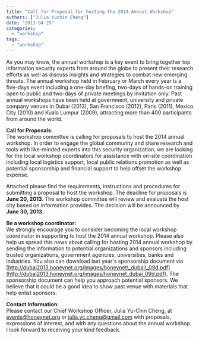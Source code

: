 ```yaml
---
title: "Call for Proposal for hosting the 2014 Annual Workshop"
authors: ["Julia Yuchin Cheng"]
date: "2013-04-29"
categories: 
  - "workshop"
tags: 
  - "workshop"
---
```


As you may know, the annual workshop is a key event to bring together top information security experts from around the globe to present their research efforts as well as discuss insights and strategies to combat new emerging threats. The annual workshop held in February or March every year is a five-­days event including a one-­day briefing, two-­days of hands-­on training open to public and two-­days of private meetings by invitation only. Past annual workshops have been held at government, university and private company venues in Dubai (2013), San Francisco (2012), Paris (2011), Mexico City (2010) and Kuala Lumpur (2009), attracting more than 400 participants from around the world.  
  
**Call for Proposals:**  
The workshop committee is calling for proposals to host the 2014 annual workshop. In order to engage the global community and share research and tools with like-­minded experts into this security organization, we are looking for the local workshop coordinators for assistance with on-site coordination including local logistics support, local public relations promotion as well as potential sponsorship and financial support to help offset the workshop expense.  
  
Attached please find the requirements, instructions and procedures for submitting a proposal to host the workshop. The deadline for proposals is **June 20, 2013**. The workshop committee will review and evaluate the host city based on information provides. The decision will be announced by **June 30, 2013**.  
  
**Be a workshop coordinator:**  
We strongly encourage you to consider becoming the local workshop coordinator in supporting to host the 2014 annual workshop. Please also help us spread this news about calling for hosting 2014 annual workshop by sending the information to potential organizations and sponsors including trusted organizations, government agencies, universities, banks and industries. You also can download last year's sponsorship document via [http://dubai2013.honeynet.org/images/honeynet\_dubai\_09d.pdf](http://dubai2013.honeynet.org/images/honeynet_dubai_09d.pdf). The sponsorship document can help you approach potential sponsors. We believe that it could be a good idea to show past venue with materials that help enlist sponsors.  
  
**Contact Information:**  
Please contact our Chief Workshop Officer, Julia Yu-­Chin Cheng, at [events@honeynet.org](mailto:events@honeynet.org) or [julia.yc.cheng@gmail.com](mailto:julia.yc.cheng@gmail.com) with proposals, expressions of interest, and with any questions about the annual workshop. I look forward to receiving your kind feedback.
